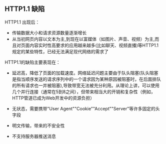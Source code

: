 
## HTTP1.1 缺陷
HTTP1.1 出现后：
* 传输数据大小和请求资源数量逐渐增长
* 从当初网页内容以文本为主,到现在以富媒体（如图片、声音、视频）为主,而且对页面内容实时性高要求的应用越来越多(比如聊天、视频直播)等HTTP1.1规定的某些特性，已经无法满足现代网络的需求了

HTTP1.1的缺陷主要表现在：
* 延迟高，降低了页面的加载速度。网络延迟问题主要由于队头阻塞(队头阻塞是指当顺序发送的请求序列中的一个请求因为某种原因被阻塞时，在后面排队的所有请求也一并被阻塞),导致带宽无法被充分利用。从理论上讲，可以使用几个并行连接（通常在5到8之间），但带来相当大的开销和复杂性（例如，HTTP管道已成为Web开发中的资源负担）

* 无状态，需要携带"User Agent""Cookie""Accept""Server"等许多固定的头字段

* 明文传输，带来的不安全性

* 不支持服务器推送消息